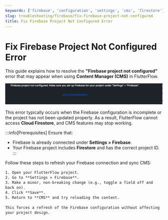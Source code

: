 ```yaml
---
keywords: ['firebase', 'configuration', 'settings', 'cms', 'firestore']
slug: troubleshooting/firebase/fix-firebase-project-not-configured
title: Fix Firebase Project Not Configured Error
---
```


# Fix Firebase Project Not Configured Error

This guide explains how to resolve the **"Firebase project not configured"** error that may appear when using **Content Manager (CMS)** in FlutterFlow.

![](../assets/20250430121204990541.png)

This error typically occurs when the Firebase configuration is incomplete or the project has not been updated properly. As a result, FlutterFlow cannot access **Cloud Firestore**, and CMS features may stop working.

:::info[Prerequisites]
Ensure that:
- Firebase is already connected under **Settings > Firebase**.
- Your Firebase project includes **Firestore** and has the correct project ID.
:::

Follow these steps to refresh your Firebase connection and sync CMS:

    1. Open your FlutterFlow project.
    2. Go to **Settings > Firebase**.
    3. Make a minor, non-breaking change (e.g., toggle a field off and back on).
    4. Click **Save**.
    5. Return to **CMS** and try reloading the content.

    This forces a refresh of the Firebase configuration without affecting your project design.